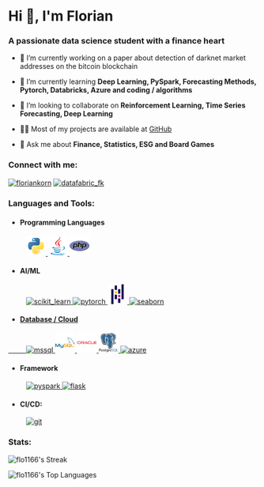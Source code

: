 <h1 align="left">Hi 👋, I'm Florian</h1>
<h3 align="left">A passionate data science student with a finance heart</h3>

- 🔭 I’m currently working on a paper about detection of darknet market addresses on the bitcoin blockchain

- 🌱 I’m currently learning **Deep Learning, PySpark, Forecasting Methods, Pytorch, Databricks, Azure and coding / algorithms**

- 👯 I’m looking to collaborate on **Reinforcement Learning, Time Series Forecasting, Deep Learning**

- 👨‍💻 Most of my projects are available at [GitHub](https://github.com/flo1166/)

- 💬 Ask me about **Finance, Statistics, ESG and Board Games**


<h3 align="left">Connect with me:</h3>
<p align="left">
<a href="https://linkedin.com/in/floriankorn" target="blank"><img align="center" src="https://raw.githubusercontent.com/rahuldkjain/github-profile-readme-generator/master/src/images/icons/Social/linked-in-alt.svg" alt="floriankorn" height="30" width="40" /></a>
<a href="https://kaggle.com/datafabric_fk" target="blank"><img align="center" src="https://raw.githubusercontent.com/rahuldkjain/github-profile-readme-generator/master/src/images/icons/Social/kaggle.svg" alt="datafabric_fk" height="30" width="40" /></a>
</p>

<h3 align="left">Languages and Tools:</h3>

- <h4 align="left">Programming Languages</h4>
<p align="left"> 
  &emsp; &emsp; 
  <a href="https://www.python.org" target="_blank" rel="noreferrer"> <img src="https://raw.githubusercontent.com/devicons/devicon/master/icons/python/python-original.svg" alt="python" width="40" height="40"/> </a>
  <a href="https://www.java.com" target="_blank" rel="noreferrer"> <img src="https://raw.githubusercontent.com/devicons/devicon/master/icons/java/java-original.svg" alt="java" width="40" height="40"/> </a> 
  <a href="https://www.php.net" target="_blank" rel="noreferrer"> <img src="https://raw.githubusercontent.com/devicons/devicon/master/icons/php/php-original.svg" alt="php" width="40" height="40"/> </a>
</p>

- <h4 align="left">AI/ML</h4>
<p align="left"> 
  &emsp; &emsp; 
  <a href="https://scikit-learn.org/" target="_blank" rel="noreferrer"> <img src="https://upload.wikimedia.org/wikipedia/commons/0/05/Scikit_learn_logo_small.svg" alt="scikit_learn" width="40" height="40"/> </a>
  <a href="https://pytorch.org/" target="_blank" rel="noreferrer"> <img src="https://www.vectorlogo.zone/logos/pytorch/pytorch-icon.svg" alt="pytorch" width="40" height="40"/> </a>
  <a href="https://pandas.pydata.org/" target="_blank" rel="noreferrer"> <img src="https://raw.githubusercontent.com/devicons/devicon/2ae2a900d2f041da66e950e4d48052658d850630/icons/pandas/pandas-original.svg" alt="pandas" width="40" height="40"/> </a>  
  <a href="https://seaborn.pydata.org/" target="_blank" rel="noreferrer"> <img src="https://seaborn.pydata.org/_images/logo-mark-lightbg.svg" alt="seaborn" width="40" height="40"/>
</p>

- <h4 align="left">Database / Cloud</h4>
<p align="left">  
  &emsp; &emsp; 
  <a href="https://www.microsoft.com/en-us/sql-server" target="_blank" rel="noreferrer"> <img src="https://www.svgrepo.com/show/303229/microsoft-sql-server-logo.svg" alt="mssql" width="40" height="40"/> </a> 
  <a href="https://www.mysql.com/" target="_blank" rel="noreferrer"> <img src="https://raw.githubusercontent.com/devicons/devicon/master/icons/mysql/mysql-original-wordmark.svg" alt="mysql" width="40" height="40"/> </a> 
  <a href="https://www.oracle.com/" target="_blank" rel="noreferrer"> <img src="https://raw.githubusercontent.com/devicons/devicon/master/icons/oracle/oracle-original.svg" alt="oracle" width="40" height="40"/> </a>  
  <a href="https://www.postgresql.org" target="_blank" rel="noreferrer"> <img src="https://raw.githubusercontent.com/devicons/devicon/master/icons/postgresql/postgresql-original-wordmark.svg" alt="postgresql" width="40" height="40"/> </a>    
  <a href="https://azure.microsoft.com/en-in/" target="_blank" rel="noreferrer"> <img src="https://www.vectorlogo.zone/logos/microsoft_azure/microsoft_azure-icon.svg" alt="azure" width="40" height="40"/> </a> 
  
</p>

- <h4 align="left">Framework<h4>
<p align="left"> 
  &emsp; &emsp; 
  <a href="https://spark.apache.org/docs/latest/api/python/index.html" target="_blank" rel="noreferrer"> <img src="https://upload.wikimedia.org/wikipedia/commons/f/f3/Apache_Spark_logo.svg" alt="pyspark" width="40" height="40"/> </a> 
  <a href="https://flask.palletsprojects.com/" target="_blank" rel="noreferrer"> <img src="https://www.vectorlogo.zone/logos/pocoo_flask/pocoo_flask-icon.svg" alt="flask" width="40" height="40"/> </a>
</p>

- <h4 align="left">CI/CD:</h4>
<p align="left"> 
  &emsp; &emsp; 
  <a href="https://git-scm.com/" target="_blank" rel="noreferrer"> <img src="https://www.vectorlogo.zone/logos/git-scm/git-scm-icon.svg" alt="git" width="40" height="40"/> </a>
</p>



<h3 align="left">Stats:</h3>
<p align="middle"> 
  
  ![flo1166's Streak](https://github-readme-streak-stats.herokuapp.com/?user=flo1166&theme=ayu-mirage&hide_border=true)</p>
  
  ![flo1166's Top Languages](https://github-readme-stats.vercel.app/api/top-langs/?username=flo1166&theme=ayu-mirage&show_icons=true&hide_border=true&layout=compact)
</p>
